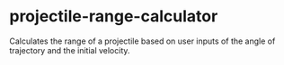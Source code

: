 # projectile-range-calculator
Calculates the range of a projectile based on user inputs of the angle of trajectory and the initial velocity.

